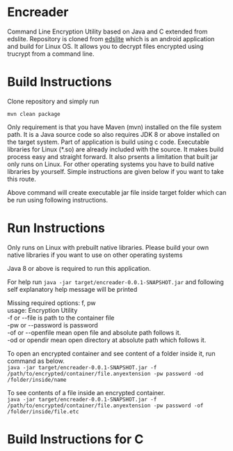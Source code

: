 # Encreader
Command Line Encryption Utility based on Java and C extended from edslite. Repository is cloned from [edslite](https://github.com/sovworks/edslite) which is an android application and build for Linux OS. It allows you to decrypt files encrypted using trucrypt from a command line.
# Build Instructions
Clone repository and simply run

`mvn clean package`

Only requirement is that you have Maven (mvn) installed on the file system path. It is a Java source code so also requires JDK 8 or above installed on the target system. Part of application is build using c code. Executable libraries for Linux (*.so) are already included with the source. It makes build process easy and straight forward. It also prsents a limitation that built jar only runs on Linux. For other operating systems you have to build native libraries by yourself. Simple instructions are given below if you want to take this route.

Above command will create executable jar file inside target folder which can be run using following instructions.

# Run Instructions

Only runs on Linux with prebuilt native libraries. Please build your own native libraries if you want to use on other operating systems

Java 8 or above is required to run this application. 

For help run `java -jar target/encreader-0.0.1-SNAPSHOT.jar` and following self explanatory help message will be printed

Missing required options: f, pw  
usage: Encryption Utility  
-f or --file is path to the container file  
-pw or --password is password  
-of or --openfile mean open file and absolute path follows it.  
-od or opendir mean open directory at absolute path which follows it.  

To open an encrypted container and see content of a folder inside it, run command as below.  
`java -jar target/encreader-0.0.1-SNAPSHOT.jar -f /path/to/encrypted/container/file.anyextension -pw password -od /folder/inside/name`  

To see contents of a file inside an encrypted container.  
`java -jar target/encreader-0.0.1-SNAPSHOT.jar -f /path/to/encrypted/container/file.anyextension -pw password -of /folder/inside/file.etc`  

# Build Instructions for C
